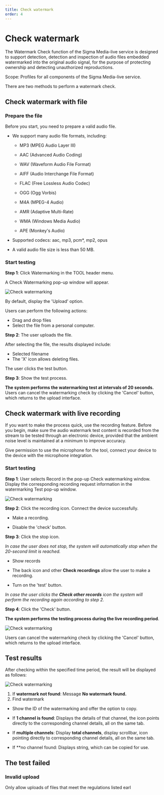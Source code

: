 ```yaml
---
title: Check watermark
order: 4
---
```


# Check watermark

The Watermark Check function of the Sigma Media-live service is designed to support detection, detection and inspection of audio files embedded watermarked into the original audio signal, for the purpose of protecting ownership and detecting unauthorized reproductions.

Scope: Profiles for all components of the Sigma Media-live service.

There are two methods to perform a watermark check.

## Check watermark with file

### Prepare the file

Before you start, you need to prepare a valid audio file.

- We support many audio file formats, including:

  - MP3 (MPEG Audio Layer III)

  - AAC (Advanced Audio Coding)

  - WAV (Waveform Audio File Format)

  - AIFF (Audio Interchange File Format)

  - FLAC (Free Lossless Audio Codec)

  - OGG (Ogg Vorbis)

  - M4A (MPEG-4 Audio)

  - AMR (Adaptive Multi-Rate)

  - WMA (Windows Media Audio)

  - APE (Monkey's Audio)

- Supported codecs: aac, mp3, pcm\*, mp2, opus

- A valid audio file size is less than 50 MB.

### Start testing

**Step 1**: Click Watermarking in the TOOL header menu.

A Check Watermarking pop-up window will appear.

![Check watermarking](/images/media-live/watermark/upload.png)

By default, display the 'Upload' option.

Users can perform the following actions:

- Drag and drop files
- Select the file from a personal computer.

**Step 2**:
The user uploads the file.

After selecting the file, the results displayed include:

- Selected filename
- The 'X' icon allows deleting files.

The user clicks the test button.

**Step 3**: Show the test process.

**The system performs the watermarking test at intervals of 20 seconds.** Users can cancel the watermarking check by clicking the 'Cancel' button, which returns to the upload interface.

## Check watermark with live recording

If you want to make the process quick, use the recording feature.
Before you begin, make sure the audio watermark test content is recorded from the stream to be tested through an electronic device, provided that the ambient noise level is maintained at a minimum to improve accuracy.

Give permission to use the microphone for the tool, connect your device to the device with the microphone integration.

### Start testing

**Step 1**: User selects Record in the pop-up Check watermarking window. Display the corresponding recording request information in the watermarking Test pop-up window.

![Check watermarking](/images/media-live/watermark/record.png)

**Step 2**: Click the recording icon. Connect the device successfully.

- Make a recording.

- Disable the 'check' button.

**Step 3**: Click the stop icon.

_In case the user does not stop, the system will automatically stop when the 20-second limit is reached._

- Show records

- The back icon and other **Check recordings** allow the user to make a recording.

- Turn on the 'test' button.

_In case the user clicks the **Check other records** icon the system will perform the recording again according to step 2._

**Step 4**: Click the 'Check' button.

**The system performs the testing process during the live recording period**.

![Check watermarking](/images/media-live/watermark/check.png)

Users can cancel the watermarking check by clicking the 'Cancel' button, which returns to the upload interface.

## Test results

After checking within the specified time period, the result will be displayed as follows:

![Check watermarking](/images/media-live/watermark/result.png)

1. If **watermark not found**: Message **No watermark found.**
2. Find watermark

- Show the ID of the watermarking and offer the option to copy.

- If **1 channel is found**: Displays the details of that channel, the icon points directly to the corresponding channel details, all on the same tab.

- If **multiple channels**: Display **total channels**, display scrollbar, icon pointing directly to corresponding channel details, all on the same tab.

- If \*\*no channel found: Displays string, which can be copied for use.

## The test failed

### Invalid upload

Only allow uploads of files that meet the regulations listed earl

